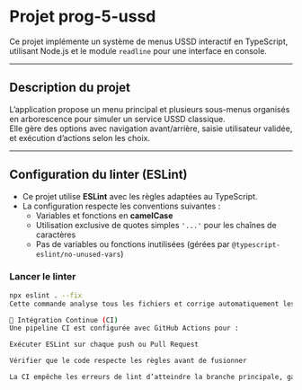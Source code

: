 # Projet prog-5-ussd

Ce projet implémente un système de menus USSD interactif en TypeScript, utilisant Node.js et le module `readline` pour une interface en console.

---

##  Description du projet

L’application propose un menu principal et plusieurs sous-menus organisés en arborescence pour simuler un service USSD classique.  
Elle gère des options avec navigation avant/arrière, saisie utilisateur validée, et exécution d’actions selon les choix.

---

##  Configuration du linter (ESLint)

- Ce projet utilise **ESLint** avec les règles adaptées au TypeScript.  
- La configuration respecte les conventions suivantes :
  - Variables et fonctions en **camelCase**  
  - Utilisation exclusive de quotes simples `'...'` pour les chaînes de caractères  
  - Pas de variables ou fonctions inutilisées (gérées par `@typescript-eslint/no-unused-vars`)

### Lancer le linter

```bash
npx eslint . --fix
Cette commande analyse tous les fichiers et corrige automatiquement les erreurs possibles.

🔄 Intégration Continue (CI)
Une pipeline CI est configurée avec GitHub Actions pour :

Exécuter ESLint sur chaque push ou Pull Request

Vérifier que le code respecte les règles avant de fusionner

La CI empêche les erreurs de lint d’atteindre la branche principale, garantissant un code propre et homogène.